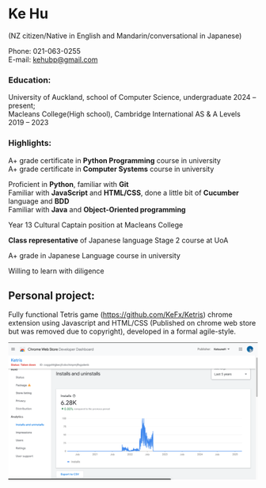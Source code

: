 <h1> Ke Hu </h1>

(NZ citizen/Native in English and Mandarin/conversational in Japanese)

Phone: 021-063-0255 <br>
E-mail: kehubp@gmail.com 

### Education: 

University of Auckland, school of Computer Science, undergraduate 2024 – present;<br>
Macleans College(High school), Cambridge International AS & A Levels 2019 – 2023 

### Highlights: 

A+ grade certificate in **Python Programming** course in university <br>
A+ grade certificate in **Computer Systems** course in university <br>

Proficient in **Python**, familiar with **Git** <br>
Familiar with **JavaScript** and **HTML/CSS**, done a little bit of **Cucumber** language and **BDD** <br>
Familiar with **Java** and **Object-Oriented programming** <br>


Year 13 Cultural Captain position at Macleans College <br>

**Class representative** of Japanese language Stage 2 course at UoA

A+ grade in Japanese Language course in university 

Willing to learn with diligence 

## Personal project: 

Fully functional Tetris game (https://github.com/KeFx/Ketris) chrome extension using Javascript and HTML/CSS (Published on chrome web store but was removed due to copyright), developed in a formal agile-style.

![Chrome Web Store Developer Dashboard](screenshot.png)